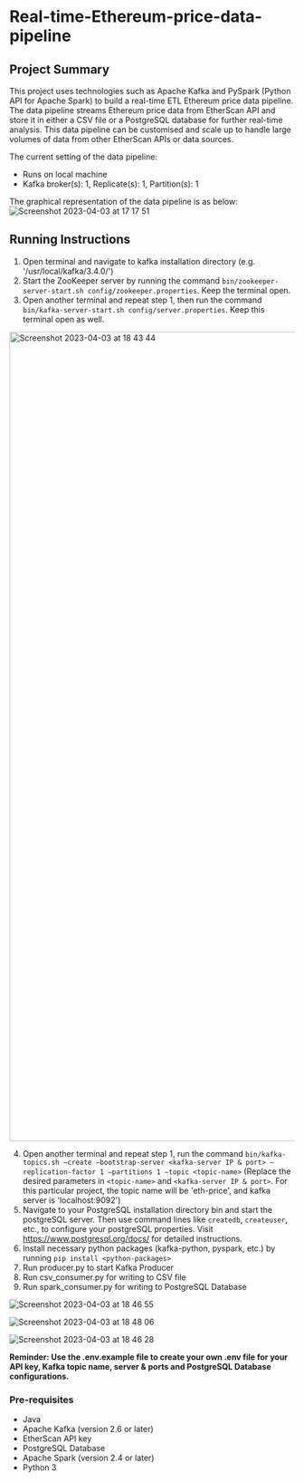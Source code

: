 # Real-time-Ethereum-price-data-pipeline
## Project Summary
This project uses technologies such as Apache Kafka and PySpark (Python API for Apache Spark) to build a real-time ETL Ethereum price data pipeline. The data pipeline streams Ethereum price data from EtherScan API and store it in either a CSV file or a PostgreSQL database for further real-time analysis. This data pipeline can be customised and scale up to handle large volumes of data from other EtherScan APIs or data sources.

The current setting of the data pipeline:
- Runs on local machine
- Kafka broker(s): 1, Replicate(s): 1, Partition(s): 1

The graphical representation of the data pipeline is as below:
![Screenshot 2023-04-03 at 17 17 51](https://user-images.githubusercontent.com/83192718/229586180-564259be-ff12-4ce5-94a1-5c6d0832b6d7.png)

## Running Instructions
1. Open terminal and navigate to kafka installation directory (e.g. '/usr/local/kafka/3.4.0/')
2. Start the ZooKeeper server by running the command `bin/zookeeper-server-start.sh config/zookeeper.properties`. Keep the terminal open.
3. Open another terminal and repeat step 1, then run the command `bin/kafka-server-start.sh config/server.properties`. Keep this terminal open as well.
<img width="1429" alt="Screenshot 2023-04-03 at 18 43 44" src="https://user-images.githubusercontent.com/83192718/229586744-8738bd6f-0730-425f-8df0-7079213a1a53.png">

4. Open another terminal and repeat step 1, run the command `bin/kafka-topics.sh —create —bootstrap-server <kafka-server IP & port> —replication-factor 1 —partitions 1 —topic <topic-name>` (Replace the desired parameters in `<topic-name>` and `<kafka-server IP & port>`. For this particular project, the topic name will be 'eth-price', and kafka server is 'localhost:9092')
5. Navigate to your PostgreSQL installation directory bin and start the postgreSQL server. Then use command lines like `createdb`, `createuser`, etc., to configure your postgreSQL properties. Visit https://www.postgresql.org/docs/ for detailed instructions.
6. Install necessary python packages (kafka-python, pyspark, etc.) by running `pip install <python-packages>`
7. Run producer.py to start Kafka Producer
8. Run csv_consumer.py for writing to CSV file
9. Run spark_consumer.py for writing to PostgreSQL Database

![Screenshot 2023-04-03 at 18 46 55](https://user-images.githubusercontent.com/83192718/229587464-e7c34ac7-ae33-4c7f-9672-50d1363269b6.png)

![Screenshot 2023-04-03 at 18 48 06](https://user-images.githubusercontent.com/83192718/229587558-690a5ab3-51ad-4d0e-9317-511b50c05289.png)

![Screenshot 2023-04-03 at 18 46 28](https://user-images.githubusercontent.com/83192718/229587435-78938b35-c02a-4ce6-aad1-816375c5b41f.png)

**Reminder: Use the .env.example file to create your own .env file for your API key, Kafka topic name, server & ports and PostgreSQL Database configurations.**

### Pre-requisites
- Java
- Apache Kafka (version 2.6 or later)
- EtherScan API key
- PostgreSQL Database
- Apache Spark (version 2.4 or later)
- Python 3
